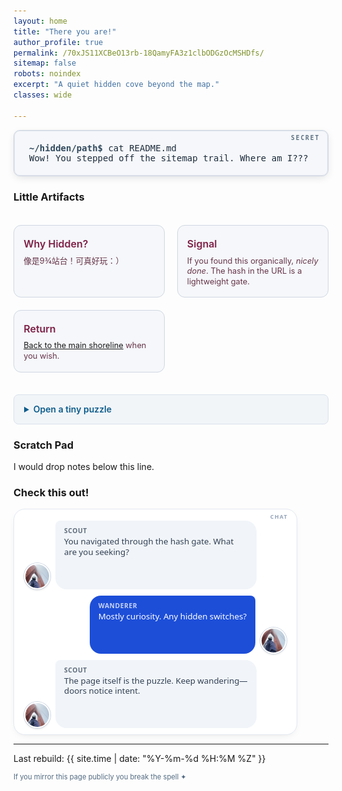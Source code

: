 ```yaml
---
layout: home
title: "There you are!"
author_profile: true
permalink: /70xJS11XCBeO13rb-18QamyFA3z1clbODGzOcMSHDfs/
sitemap: false
robots: noindex
excerpt: "A quiet hidden cove beyond the map."
classes: wide

---
```


<style>
/* Light terminal theme + animated caret */
.secret-terminal {background:#f5f7fa;border:1px solid #d0d7e2;border-radius:10px;padding:1.25rem 1.5rem;font-family:SFMono-Regular,Consolas,Monaco,monospace;color:#1f2d3d;position:relative;overflow:hidden;box-shadow:0 4px 14px -4px rgba(31,45,61,.18),0 0 0 1px rgba(208,215,226,.6) inset;}
.secret-terminal:before {content:"SECRET";position:absolute;top:.4rem;right:.8rem;font-size:.6rem;letter-spacing:.2em;font-weight:600;color:#5c6f82;}
.secret-terminal strong {color:#324a5e;}
.secret-terminal code {background:transparent;padding:0;color:#0d5c8c;}
@keyframes caret {50% {opacity:0;}}
.caret {display:inline-block;width:.55ch;background:#0d5c8c;margin-left:2px;animation:caret 1s steps(1,end) infinite;}
.secret-grid {display:grid;gap:1.2rem;margin:2.2rem 0;grid-template-columns:repeat(auto-fit,minmax(180px,1fr));}
.secret-card {background:#f5f7fa;border:1px solid #d0d7e2;border-radius:12px;padding:1rem .95rem;position:relative;overflow:hidden;transition:.3s;}
.secret-card:hover {transform:translateY(-4px);box-shadow:0 6px 18px -6px rgba(31,45,61,.25),0 0 0 1px #d0d7e2 inset;}
.secret-card h3 {margin:.2rem 0 .6rem;font-size:1rem;color:#7d1f46;font-weight:600;}
.secret-card p {font-size:.8rem;line-height:1.3;color:#673549;margin:0;}
details.secret-dtl {margin:1.4rem 0;background:#f1f5f8;border:1px solid #d9e2ec;border-radius:8px;padding:.9rem 1rem;}
details.secret-dtl summary {cursor:pointer;font-weight:600;color:#0d5c8c;}
.pulse {animation:pulse 3.2s ease-in-out infinite;}
@keyframes pulse {0%,100%{text-shadow:0 0 0 rgba(13,92,140,0);}50%{text-shadow:0 0 10px rgba(13,92,140,.45);}}
</style>

<div class="secret-terminal" aria-label="hidden-intro">
<strong>~/hidden/path$</strong> cat README.md<br>
Wow! You stepped off the sitemap trail. Where am I???<span class="caret" aria-hidden="true"></span>
</div>



### Little Artifacts

<div class="secret-grid">
	<div class="secret-card">
		<h3>Why Hidden?</h3>
		<p>像是9¾站台！可真好玩：）</p>
	</div>
	<div class="secret-card">
		<h3>Signal</h3>
		<p>If you found this organically, <em>nicely done</em>. The hash in the URL is a lightweight gate.</p>
	</div>
	<div class="secret-card">
		<h3>Return</h3>
		<p><a href="/">Back to the main shoreline</a> when you wish.</p>
	</div>
</div>

<details class="secret-dtl"><summary>Open a tiny puzzle</summary>
<b>Open, Close, Open, Close... Open还是Close? (:</b>
</details>

### Scratch Pad
I would drop notes below this line.

### Check this out!

<style>
.mini-chat-wrapper {max-width:420px;background:#ffffff;border:1px solid #e2e8f0;border-radius:18px;padding:14px 16px 10px;font-family:system-ui,-apple-system,BlinkMacSystemFont,"Segoe UI",Roboto,Helvetica,Arial,sans-serif;box-shadow:0 4px 14px -6px rgba(0,0,0,.12);position:relative;}
.mini-chat-wrapper:before {content:"chat";position:absolute;top:6px;right:14px;font-size:.55rem;letter-spacing:.15em;color:#94a3b8;font-weight:600;text-transform:uppercase;}
.mini-msg-stream {list-style:none;margin:4px 0 0;padding:0;display:flex;flex-direction:column;gap:10px;}
.mini-msg {display:flex;align-items:flex-end;gap:8px;}
.mini-msg.you {flex-direction:row-reverse;}
.mini-avatar {width:38px;height:38px;border-radius:50%;object-fit:cover;border:2px solid #fff;box-shadow:0 0 0 1px #cbd5e1,0 2px 4px -2px rgba(0,0,0,.25);}
.mini-bubble {max-width:70%;padding:10px 14px;font-size:.83rem;line-height:1.25;border-radius:18px;position:relative;word-wrap:break-word;transition:background .25s ease,transform .25s ease,box-shadow .25s ease;}
.mini-msg.them .mini-bubble {background:#f1f5f9;color:#334155;border-top-left-radius:8px;}
.mini-msg.you .mini-bubble {background:#1d4ed8;color:#fff;border-top-right-radius:8px;}
.mini-bubble time {display:block;font-size:.55rem;opacity:0;margin-top:4px;letter-spacing:.5px;transition:opacity .25s ease,transform .25s ease;transform:translateY(4px);}
.mini-bubble:hover time {opacity:.75;transform:translateY(0);}
/* Hover effects */
.mini-msg.them .mini-bubble:hover {background:#e2eaf4;box-shadow:0 4px 10px -4px rgba(30,41,59,.28);transform:translateY(-2px);} 
.mini-msg.you .mini-bubble:hover {background:#1e40af;box-shadow:0 4px 10px -4px rgba(30,41,59,.4);transform:translateY(-2px);} 
/* Focus for accessibility (if tab-focused via scripting later) */
.mini-bubble:focus {outline:2px solid #2563eb;outline-offset:2px;}
@media (max-width:520px){.mini-chat-wrapper{max-width:100%;}}
/* Reactions */
.mini-reactions {display:flex;gap:4px;margin-top:6px;opacity:0;transform:translateY(4px);transition:opacity .25s ease,transform .25s ease;flex-wrap:wrap;}
.mini-bubble:hover .mini-reactions,.mini-bubble:focus .mini-reactions {opacity:1;transform:translateY(0);}
.mini-reactions button {background:#ffffff;border:1px solid #dbe3ec;border-radius:14px;font-size:.65rem;line-height:1;padding:4px 6px;cursor:pointer;display:flex;align-items:center;gap:4px;color:#475569;box-shadow:0 1px 2px rgba(0,0,0,.08);transition:background .2s,border-color .2s,transform .2s;}
.mini-reactions button:hover {background:#f1f5f9;border-color:#c3d0db;transform:translateY(-2px);}
.mini-reactions button.chosen {background:#1d4ed8;border-color:#1d4ed8;color:#fff;}
.mini-msg.you .mini-reactions button.chosen {background:#1e40af;border-color:#1e40af;}
.mini-reactions button span {font-weight:600;min-width:10px;text-align:center;}
</style>

<div class="mini-chat-wrapper" aria-label="Sample conversation">
	<ul class="mini-msg-stream" role="log" aria-live="polite">
		<li class="mini-msg them">
			<img class="mini-avatar" src="/assets/images/profile.jpg" alt="Avatar A" loading="lazy" />
			<div class="mini-bubble"><strong style="font-size:.65rem;letter-spacing:.05em;opacity:.75;display:block;margin-bottom:2px;">SCOUT</strong>
				You navigated through the hash gate. What are you seeking?
				<time datetime="2025-08-23T00:00:00Z">now</time>
				<div class="mini-reactions" aria-label="Add reaction">
					<button type="button" aria-label="thumbs up">💘 <span></span></button>
					<button type="button" aria-label="fire">🔥 <span></span></button>
					<button type="button" aria-label="sparkles">✨ <span></span></button>
					<button type="button" aria-label="smile">😄 <span></span></button>
				</div>
			</div>
		</li>
		<li class="mini-msg you">
			<img class="mini-avatar" src="/assets/images/profile_old.jpg" alt="Avatar B" loading="lazy" />
			<div class="mini-bubble"><strong style="font-size:.65rem;letter-spacing:.05em;opacity:.75;display:block;margin-bottom:2px;">WANDERER</strong>
				Mostly curiosity. Any hidden switches?
				<time datetime="2025-08-23T00:00:05Z">moments later</time>
				<div class="mini-reactions" aria-label="Add reaction">
					<button type="button" aria-label="thumbs up">💘 <span></span></button>
					<button type="button" aria-label="fire">🔥 <span></span></button>
					<button type="button" aria-label="sparkles">✨ <span></span></button>
					<button type="button" aria-label="smile">😄 <span></span></button>
				</div>
			</div>
		</li>
		<li class="mini-msg them">
			<img class="mini-avatar" src="/assets/images/profile.jpg" alt="Avatar A" loading="lazy" />
			<div class="mini-bubble"><strong style="font-size:.65rem;letter-spacing:.05em;opacity:.75;display:block;margin-bottom:2px;">SCOUT</strong>
				The page itself is the puzzle. Keep wandering—doors notice intent.
				<time datetime="2025-08-23T00:00:12Z">just now</time>
				<div class="mini-reactions" aria-label="Add reaction">
					<button type="button" aria-label="thumbs up">💘 <span></span></button>
					<button type="button" aria-label="fire">🔥 <span></span></button>
					<button type="button" aria-label="sparkles">✨ <span></span></button>
					<button type="button" aria-label="smile">😄 <span></span></button>
				</div>
			</div>
		</li>
	</ul>
</div>

<!-- End secret chat component -->

<script>
// lightweight reaction counter (not persisted)
(function(){
  document.querySelectorAll('.mini-reactions button').forEach(function(btn){
    btn.addEventListener('click', function(e){
      e.preventDefault();
      const countSpan = this.querySelector('span');
      let current = parseInt(countSpan.textContent || '0', 10);
      if(this.classList.contains('chosen')) {
        // toggle off
        if(current>0){countSpan.textContent = current-1 || '';}
        this.classList.remove('chosen');
      } else {
        countSpan.textContent = current + 1;
        this.classList.add('chosen');
      }
    });
  });
})();
</script>

---
Last rebuild: {{ site.time | date: "%Y-%m-%d %H:%M %Z" }}

<p style="font-size:.7rem;color:#536b82">If you mirror this page publicly you break the spell ✦</p>
